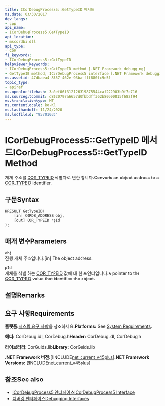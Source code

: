 ```yaml
---
title: ICorDebugProcess5::GetTypeID 메서드
ms.date: 03/30/2017
dev_langs:
- cpp
api_name:
- ICorDebugProcess5.GetTypeID
api_location:
- mscordbi.dll
api_type:
- COM
f1_keywords:
- ICorDebugProcess5::GetTypeID
helpviewer_keywords:
- ICorDebugProcess5::GetTypeID method [.NET Framework debugging]
- GetTypeID method, ICorDebugProcess5 interface [.NET Framework debugging]
ms.assetid: 47dbaea4-8857-462e-93ba-fff880fc9e50
topic_type:
- apiref
ms.openlocfilehash: 3a9ef06f312126319875544caf272903b9f7c716
ms.sourcegitcommit: d8020797a6657d0fbbdff362b80300815f682f94
ms.translationtype: MT
ms.contentlocale: ko-KR
ms.lasthandoff: 11/24/2020
ms.locfileid: "95701031"
---
```

# <a name="icordebugprocess5gettypeid-method"></a><span data-ttu-id="3f89c-102">ICorDebugProcess5::GetTypeID 메서드</span><span class="sxs-lookup"><span data-stu-id="3f89c-102">ICorDebugProcess5::GetTypeID Method</span></span>

<span data-ttu-id="3f89c-103">개체 주소를 [COR_TYPEID](cor-typeid-structure.md) 식별자로 변환 합니다.</span><span class="sxs-lookup"><span data-stu-id="3f89c-103">Converts an object address to a [COR_TYPEID](cor-typeid-structure.md) identifier.</span></span>  
  
## <a name="syntax"></a><span data-ttu-id="3f89c-104">구문</span><span class="sxs-lookup"><span data-stu-id="3f89c-104">Syntax</span></span>  
  
```cpp
HRESULT GetTypeID(  
    [in] CORDB_ADDRESS obj,  
    [out] COR_TYPEID *pId  
);  
```  
  
## <a name="parameters"></a><span data-ttu-id="3f89c-105">매개 변수</span><span class="sxs-lookup"><span data-stu-id="3f89c-105">Parameters</span></span>  

 `obj`  
 <span data-ttu-id="3f89c-106">진행 개체 주소입니다.</span><span class="sxs-lookup"><span data-stu-id="3f89c-106">[in] The object address.</span></span>  
  
 `pId`  
 <span data-ttu-id="3f89c-107">개체를 식별 하는 [COR_TYPEID](cor-typeid-structure.md) 값에 대 한 포인터입니다.</span><span class="sxs-lookup"><span data-stu-id="3f89c-107">A pointer to the [COR_TYPEID](cor-typeid-structure.md) value that identifies the object.</span></span>  
  
## <a name="remarks"></a><span data-ttu-id="3f89c-108">설명</span><span class="sxs-lookup"><span data-stu-id="3f89c-108">Remarks</span></span>  
  
## <a name="requirements"></a><span data-ttu-id="3f89c-109">요구 사항</span><span class="sxs-lookup"><span data-stu-id="3f89c-109">Requirements</span></span>  

 <span data-ttu-id="3f89c-110">**플랫폼:**[시스템 요구 사항](../../get-started/system-requirements.md)을 참조하세요.</span><span class="sxs-lookup"><span data-stu-id="3f89c-110">**Platforms:** See [System Requirements](../../get-started/system-requirements.md).</span></span>  
  
 <span data-ttu-id="3f89c-111">**헤더:** CorDebug.idl, CorDebug.h</span><span class="sxs-lookup"><span data-stu-id="3f89c-111">**Header:** CorDebug.idl, CorDebug.h</span></span>  
  
 <span data-ttu-id="3f89c-112">**라이브러리:** CorGuids.lib</span><span class="sxs-lookup"><span data-stu-id="3f89c-112">**Library:** CorGuids.lib</span></span>  
  
 <span data-ttu-id="3f89c-113">**.NET Framework 버전:**[!INCLUDE[net_current_v45plus](../../../../includes/net-current-v45plus-md.md)]</span><span class="sxs-lookup"><span data-stu-id="3f89c-113">**.NET Framework Versions:** [!INCLUDE[net_current_v45plus](../../../../includes/net-current-v45plus-md.md)]</span></span>  
  
## <a name="see-also"></a><span data-ttu-id="3f89c-114">참조</span><span class="sxs-lookup"><span data-stu-id="3f89c-114">See also</span></span>

- [<span data-ttu-id="3f89c-115">ICorDebugProcess5 인터페이스</span><span class="sxs-lookup"><span data-stu-id="3f89c-115">ICorDebugProcess5 Interface</span></span>](icordebugprocess5-interface.md)
- [<span data-ttu-id="3f89c-116">디버깅 인터페이스</span><span class="sxs-lookup"><span data-stu-id="3f89c-116">Debugging Interfaces</span></span>](debugging-interfaces.md)
